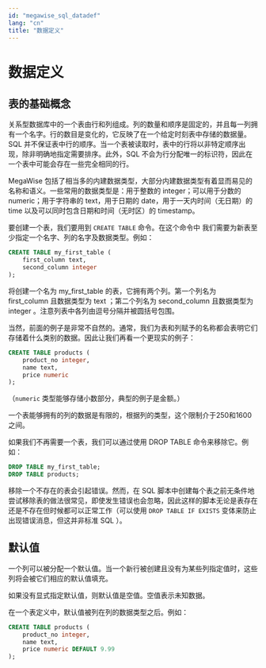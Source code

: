 ```yaml
---
id: "megawise_sql_datadef"
lang: "cn"
title: "数据定义"
---
```

# 数据定义


## 表的基础概念

关系型数据库中的一个表由行和列组成。列的数量和顺序是固定的，并且每一列拥有一个名字。行的数目是变化的，它反映了在一个给定时刻表中存储的数据量。SQL 并不保证表中行的顺序。当一个表被读取时，表中的行将以非特定顺序出现，除非明确地指定需要排序。此外，SQL 不会为行分配唯一的标识符，因此在一个表中可能会存在一些完全相同的行。

MegaWise 包括了相当多的内建数据类型，大部分内建数据类型有着显而易见的名称和语义。一些常用的数据类型是：用于整数的 integer；可以用于分数的 numeric；用于字符串的 text，用于日期的 date，用于一天内时间（无日期）的 time 以及可以同时包含日期和时间（无时区）的 timestamp。

要创建一个表，我们要用到 `CREATE TABLE` 命令。在这个命令中 我们需要为新表至少指定一个名字、列的名字及数据类型。例如：

```sql
CREATE TABLE my_first_table (
    first_column text,
    second_column integer
);
```

将创建一个名为 my\_first\_table 的表，它拥有两个列。第一个列名为 first\_column 且数据类型为 text ；第二个列名为 second\_column 且数据类型为 integer 。注意列表中各列由逗号分隔并被圆括号包围。

当然，前面的例子是非常不自然的。通常，我们为表和列赋予的名称都会表明它们存储着什么类别的数据。因此让我们再看一个更现实的例子：

```sql
CREATE TABLE products (
    product_no integer,
    name text,
    price numeric
);
```

（`numeric` 类型能够存储小数部分，典型的例子是金额。）

一个表能够拥有的列的数据是有限的，根据列的类型，这个限制介于250和1600之间。

如果我们不再需要一个表，我们可以通过使用 DROP TABLE 命令来移除它。例如：

```sql
DROP TABLE my_first_table;
DROP TABLE products;
```

移除一个不存在的表会引起错误。然而，在 SQL 脚本中创建每个表之前无条件地尝试移除表的做法很常见，即使发生错误也会忽略，因此这样的脚本无论是表存在还是不存在但时候都可以正常工作（可以使用 `DROP TABLE IF EXISTS` 变体来防止出现错误消息，但这并非标准 SQL ）。

## 默认值

一个列可以被分配一个默认值。当一个新行被创建且没有为某些列指定值时，这些列将会被它们相应的默认值填充。

如果没有显式指定默认值，则默认值是空值。空值表示未知数据。

在一个表定义中，默认值被列在列的数据类型之后。例如：

```sql
CREATE TABLE products (
    product_no integer,
    name text,
    price numeric DEFAULT 9.99
);
```